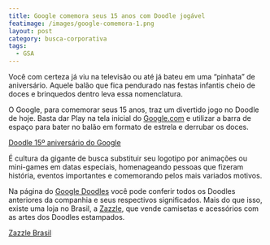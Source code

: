 ```yaml
---
title: Google comemora seus 15 anos com Doodle jogável
featimage: /images/google-comemora-1.png
layout: post
category: busca-corporativa
tags: 
  - GSA
---
```


Você com certeza já viu na televisão ou até já bateu em uma “pinhata” de aniversário. Aquele balão que fica pendurado nas festas infantis cheio de doces e brinquedos dentro leva essa nomenclatura.

O Google, para comemorar seus 15 anos, traz um divertido jogo no Doodle de hoje. Basta dar Play na tela inicial do [Google.com](https://www.google.com.br/) e utilizar a barra de espaço para bater no balão em formato de estrela e derrubar os doces.

[Doodle 15º aniversário do Google](/images/google-comemora-2.png)

É cultura da gigante de busca substituir seu logotipo por animações ou mini-games em datas especiais, homenageando pessoas que fizeram história, eventos importantes e comemorando pelos mais variados motivos.

Na página do [Google Doodles](http://www.google.com/doodles/finder/2013/All%20doodles) você pode conferir todos os Doodles anteriores da companhia e seus respectivos significados. Mais do que isso, existe uma loja no Brasil, a [Zazzle](http://www.zazzle.com.br/googledoodles/), que vende camisetas e acessórios com as artes dos Doodles estampados.

[Zazzle Brasil](/images/google-comemora-3.png)